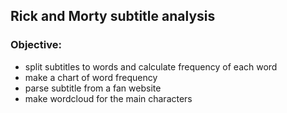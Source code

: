 <h2> Rick and Morty subtitle analysis </h2>

<h3> Objective:</h3>

- split subtitles to words and calculate frequency of each word
- make a chart of word frequency
- parse subtitle from a fan website
- make wordcloud for the main characters


